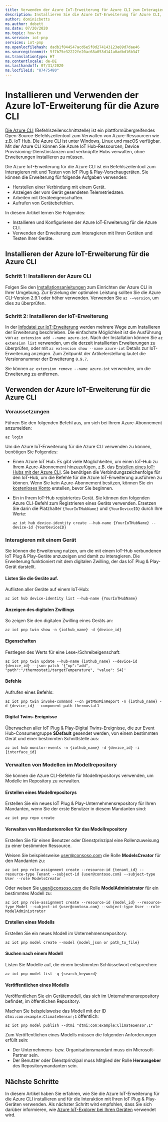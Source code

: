 ```yaml
---
title: Verwenden der Azure IoT-Erweiterung für Azure CLI zum Interagieren mit IoT Plug & Play-Vorschaugeräten | Microsoft-Dokumentation
description: Installieren Sie die Azure IoT-Erweiterung für Azure CLI, und verwenden Sie sie zum Interagieren mit den IoT Plug &Play-Geräten, die mit Ihrem IoT-Hub verbunden sind.
author: dominicbetts
ms.author: dobett
ms.date: 07/20/2020
ms.topic: how-to
ms.service: iot-pnp
services: iot-pnp
ms.openlocfilehash: dadb1f044547acd6e5f0d274143123e89d7dae46
ms.sourcegitcommit: 5f7b75e32222fe20ac68a053d141a0adbd16b347
ms.translationtype: HT
ms.contentlocale: de-DE
ms.lasthandoff: 07/31/2020
ms.locfileid: "87475480"
---
```

# <a name="install-and-use-the-azure-iot-extension-for-the-azure-cli"></a>Installieren und Verwenden der Azure IoT-Erweiterung für die Azure CLI

[Die Azure CLI](https://docs.microsoft.com/cli/azure?view=azure-cli-latest) (Befehlszeilenschnittstelle) ist ein plattformübergreifendes Open-Source-Befehlszeilentool zum Verwalten von Azure-Ressourcen wie z.B. IoT Hub. Die Azure CLI ist unter Windows, Linux und macOS verfügbar. Mit der Azure CLI können Sie Azure IoT Hub-Ressourcen, Device Provisioning-Dienstinstanzen und verknüpfte Hubs verwalten, ohne Erweiterungen installieren zu müssen.

Die Azure IoT-Erweiterung für die Azure CLI ist ein Befehlszeilentool zum Interagieren mit und Testen von IoT Plug & Play-Vorschaugeräten. Sie können die Erweiterung für folgende Aufgaben verwenden:

- Herstellen einer Verbindung mit einem Gerät.
- Anzeigen der vom Gerät gesendeten Telemetriedaten.
- Arbeiten mit Geräteeigenschaften.
- Aufrufen von Gerätebefehlen.

In diesem Artikel lernen Sie Folgendes:

- Installieren und Konfigurieren der Azure IoT-Erweiterung für die Azure CLI.
- Verwenden der Erweiterung zum Interagieren mit Ihren Geräten und Testen Ihrer Geräte.

## <a name="install-azure-iot-extension-for-the-azure-cli"></a>Installieren der Azure IoT-Erweiterung für die Azure CLI

### <a name="step-1---install-the-azure-cli"></a>Schritt 1: Installieren der Azure CLI

Folgen Sie den [Installationsanleitungen](https://docs.microsoft.com/cli/azure/install-azure-cli?view=azure-cli-latest) zum Einrichten der Azure CLI in Ihrer Umgebung. Zur Erzielung der optimalen Leistung sollten Sie die Azure CLI-Version 2.9.1 oder höher verwenden. Verwenden Sie `az -–version`, um dies zu überprüfen.

### <a name="step-2---install-iot-extension"></a>Schritt 2: Installieren der IoT-Erweiterung

In der [Infodatei zur IoT-Erweiterung](https://github.com/Azure/azure-iot-cli-extension) werden mehrere Wege zum Installieren der Erweiterung beschrieben. Die einfachste Möglichkeit ist die Ausführung von `az extension add --name azure-iot`. Nach der Installation können Sie `az extension list` verwenden, um die derzeit installierten Erweiterungen zu überprüfen, oder mit `az extension show --name azure-iot` Details zur IoT-Erweiterung anzeigen. Zum Zeitpunkt der Artikelerstellung lautet die Versionsnummer der Erweiterung `0.9.7`.

Sie können `az extension remove --name azure-iot` verwenden, um die Erweiterung zu entfernen.

## <a name="use-azure-iot-extension-for-the-azure-cli"></a>Verwenden der Azure IoT-Erweiterung für die Azure CLI

### <a name="prerequisites"></a>Voraussetzungen

Führen Sie den folgenden Befehl aus, um sich bei Ihrem Azure-Abonnement anzumelden:

```azurecli
az login
```

Um die Azure IoT-Erweiterung für die Azure CLI verwenden zu können, benötigen Sie Folgendes:

- Einen Azure IoT Hub. Es gibt viele Möglichkeiten, um einen IoT-Hub zu Ihrem Azure-Abonnement hinzuzufügen, z.B. das [Erstellen eines IoT-Hubs mit der Azure CLI](../iot-hub/iot-hub-create-using-cli.md). Sie benötigen die Verbindungszeichenfolge für den IoT-Hub, um die Befehle für die Azure IoT-Erweiterung ausführen zu können. Wenn Sie kein Azure-Abonnement besitzen, können Sie ein [kostenloses Konto](https://azure.microsoft.com/free/?WT.mc_id=A261C142F) erstellen, bevor Sie beginnen.

- Ein in Ihrem IoT-Hub registriertes Gerät. Sie können den folgenden Azure CLI-Befehl zum Registrieren eines Geräts verwenden. Ersetzen Sie darin die Platzhalter `{YourIoTHubName}` und `{YourDeviceID}` durch Ihre Werte:

    ```azurecli
    az iot hub device-identity create --hub-name {YourIoTHubName} --device-id {YourDeviceID}
    ```

### <a name="interact-with-a-device"></a>Interagieren mit einem Gerät

Sie können die Erweiterung nutzen, um die mit einem IoT-Hub verbundenen IoT Plug & Play-Geräte anzuzeigen und damit zu interagieren. Die Erweiterung funktioniert mit dem digitalen Zwilling, der das IoT Plug & Play-Gerät darstellt.

#### <a name="list-devices"></a>Listen Sie die Geräte auf.

Auflisten aller Geräte auf einem IoT-Hub:

```azurecli
az iot hub device-identity list --hub-name {YourIoTHubName}
```

#### <a name="view-digital-twin"></a>Anzeigen des digitalen Zwillings

So zeigen Sie den digitalen Zwilling eines Geräts an:

```azurecli
az iot pnp twin show -n {iothub_name} -d {device_id}
```

#### <a name="properties"></a>Eigenschaften

Festlegen des Werts für eine Lese-/Schreibeigenschaft:

```azurecli
az iot pnp twin update --hub-name {iothub_name} --device-id {device_id} --json-patch '{"op":"add", "path":"/thermostat1/targetTemperature", "value": 54}'
```

#### <a name="commands"></a>Befehle

Aufrufen eines Befehls:

```azurecli
az iot pnp twin invoke-command --cn getMaxMinReport -n {iothub_name} -d {device_id} --component-path thermostat1
```

#### <a name="digital-twin-events"></a>Digital Twins-Ereignisse

Überwachen aller IoT Plug & Play-Digital Twins-Ereignisse, die zur Event Hub-Consumergruppe **$Default** gesendet werden, von einem bestimmten Gerät und einer bestimmten Schnittstelle aus:

```azurecli
az iot hub monitor-events -n {iothub_name} -d {device_id} -i {interface_id}
```

### <a name="manage-models-in-the-model-repository"></a>Verwalten von Modellen im Modellrepository

Sie können die Azure CLI-Befehle für Modellrepositorys verwenden, um Modelle im Repository zu verwalten.

#### <a name="create-model-repository"></a>Erstellen eines Modellrepositorys

Erstellen Sie ein neues IoT Plug & Play-Unternehmensrepository für Ihren Mandanten, wenn Sie der erste Benutzer in diesem Mandanten sind:

```azurecli
az iot pnp repo create
```

#### <a name="manage-model-repository-tenant-roles"></a>Verwalten von Mandantenrollen für das Modellrepository

Erstellen Sie für einen Benutzer oder Dienstprinzipal eine Rollenzuweisung zu einer bestimmten Ressource.

Weisen Sie beispielsweise user@consoso.com die Rolle **ModelsCreator** für den Mandanten zu:

```azurecli
az iot pnp role-assignment create --resource-id {tenant_id} --resource-type Tenant --subject-id {user@contoso.com} --subject-type User --role ModelsCreator
```

Oder weisen Sie user@consoso.com die Rolle **ModelAdministrator** für ein bestimmtes Modell zu:

```azurecli
az iot pnp role-assignment create --resource-id {model_id} --resource-type Model --subject-id {user@contoso.com} --subject-type User --role ModelAdministrator
```

#### <a name="create-a-model"></a>Erstellen eines Modells

Erstellen Sie ein neues Modell im Unternehmensrepository:

```azurecli
az iot pnp model create --model {model_json or path_to_file}
```

#### <a name="search-a-model"></a>Suchen nach einem Modell

Listen Sie Modelle auf, die einem bestimmten Schlüsselwort entsprechen:

```azurecli
az iot pnp model list -q {search_keyword}
```

#### <a name="publish-a-model"></a>Veröffentlichen eines Modells

Veröffentlichen Sie ein Gerätemodell, das sich im Unternehmensrepository befindet, im öffentlichen Repository.

Machen Sie beispielsweise das Modell mit der ID `dtmi:com:example:ClimateSensor;1` öffentlich:

```azurecli
az iot pnp model publish --dtmi "dtmi:com:example:ClimateSensor;1"
```

Zum Veröffentlichen eines Modells müssen die folgenden Anforderungen erfüllt sein:

- Der Unternehmens- bzw. Organisationsmandant muss ein Microsoft-Partner sein. 
- Der Benutzer oder Dienstprinzipal muss Mitglied der Rolle **Herausgeber** des Repositorymandanten sein.

## <a name="next-steps"></a>Nächste Schritte

In diesem Artikel haben Sie erfahren, wie Sie die Azure IoT-Erweiterung für die Azure CLI installieren und für die Interaktion mit Ihren IoT Plug & Play-Geräten verwenden. Als nächster Schritt wird empfohlen, dass Sie sich darüber informieren, wie [Azure IoT-Explorer bei Ihren Geräten](./howto-use-iot-explorer.md) verwendet wird.
